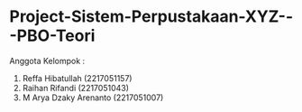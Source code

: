 # Project-Sistem-Perpustakaan-XYZ---PBO-Teori

Anggota Kelompok : 
1. Reffa Hibatullah (2217051157)
2. Raihan Rifandi (2217051043)
3. M Arya Dzaky Arenanto (2217051007)

